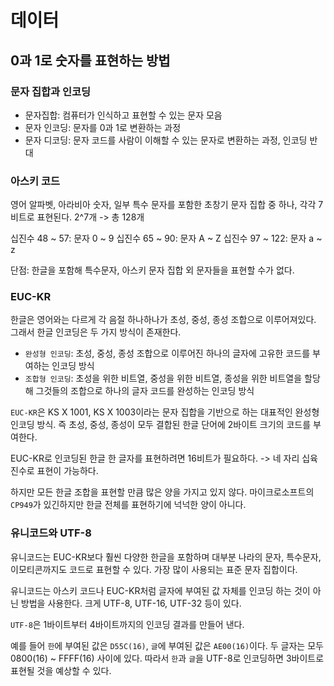 # 데이터
## 0과 1로 숫자를 표현하는 방법
### 문자 집합과 인코딩
- 문자집합: 컴퓨터가 인식하고 표현할 수 있는 문자 모음
- 문자 인코딩: 문자를 0과 1로 변환하는 과정
- 문자 디코딩: 문자 코드를 사람이 이해할 수 있는 문자로 변환하는 과정, 인코딩 반대

### 아스키 코드
영어 알파벳, 아라비아 숫자, 일부 특수 문자를 포함한 초창기 문자 집합 중 하나, 각각 7비트로 표현된다. 2^7개 -> 총 128개

십진수 48 ~ 57: 문자 0 ~ 9
십진수 65 ~ 90: 문자 A ~ Z
십진수 97 ~ 122: 문자 a ~ z

단점: 한글을 포함해 특수문자, 아스키 문자 집합 외 문자들을 표현할 수가 없다.


### EUC-KR
한글은 영어와는 다르게 각 음절 하나하나가 초성, 중성, 종성 조합으로 이루어져있다. 그래서 한글 인코딩은 두 가지 방식이 존재한다.

- `완성형 인코딩`: 초성, 중성, 종성 조합으로 이루어진 하나의 글자에 고유한 코드를 부여하는 인코딩 방식
- `조합형 인코딩`: 초성을 위한 비트열, 중성을 위한 비트열, 종성을 위한 비트열을 할당해 그것들의 조합으로 하나의 글자 코드를 완성하는 인코딩 방식

`EUC-KR`은 KS X 1001, KS X 1003이라는 문자 집합을 기반으로 하는 대표적인 완성형 인코딩 방식. 즉 초성, 중성, 종성이 모두 결합된 한글 단어에 2바이트 크기의 코드를 부여한다.

EUC-KR로 인코딩된 한글 한 글자를 표현하려면 16비트가 필요하다.
-> 네 자리 십육진수로 표현이 가능하다.

하지만 모든 한글 조합을 표현할 만큼 많은 양을 가지고 있지 않다.
마이크로소프트의 `CP949`가 있긴하지만 한글 전체를 표현하기에 넉넉한 양이 아니다.

### 유니코드와 UTF-8
유니코드는 EUC-KR보다 훨씬 다양한 한글을 포함하며 대부분 나라의 문자, 특수문자, 이모티콘까지도 코드로 표현할 수 있다. 가장 많이 사용되는 표준 문자 집합이다.

유니코드는 아스키 코드나 EUC-KR처럼 글자에 부여된 값 자체를 인코딩 하는 것이 아닌 방법을 사용한다. 크게 UTF-8, UTF-16, UTF-32 등이 있다.

`UTF-8`은 1바이트부터 4바이트까지의 인코딩 결과를 만들어 낸다.

예를 들어 `한`에 부여된 값은 `D55C(16)`, `글`에 부여된 값은 `AE00(16)`이다. 두 글자는 모두 0800(16) ~ FFFF(16) 사이에 있다. 따라서 `한`과 `글`을 UTF-8로 인코딩하면 3바이트로 표현될 것을 예상할 수 있다.